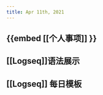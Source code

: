 ```yaml
---
title: Apr 11th, 2021
---
```


## {{embed [[个人事项]] }}
##
##
##
##
## [[Logseq]]语法展示
## [[Logseq]] 每日模板
##
